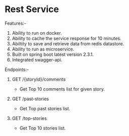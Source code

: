 # Rest Service 

Features:-

1) Ability to run on docker.
2) Ability to cache the service response for 10 minutes.
3) Abiltity to save and retrieve data from redis datastore.
4) Ability to run as microservice.
5) Built on spring boot latest version 2.3.1.
6) Integrated swagger-api.

Endpoints:-

1) GET /{storyId}/comments
   - Get Top 10 comments list for given story.

2) GET /past-stories
   - Get Top past stories list.

3) GET /top-stories
   - Get Top 10 stories list.

